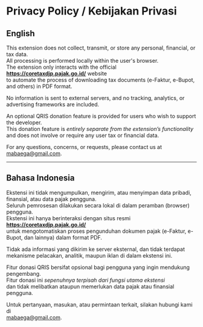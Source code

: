 # Privacy Policy / Kebijakan Privasi

## English
This extension does not collect, transmit, or store any personal, financial, or tax data.  
All processing is performed locally within the user's browser.  
The extension only interacts with the official **https://coretaxdjp.pajak.go.id/** website  
to automate the process of downloading tax documents (e-Faktur, e-Bupot, and others) in PDF format.

No information is sent to external servers, and no tracking, analytics, or advertising frameworks are included.

An optional QRIS donation feature is provided for users who wish to support the developer.  
This donation feature is *entirely separate from the extension’s functionality*  
and does not involve or require any user tax or financial data.

For any questions, concerns, or requests, please contact us at  
[mabaega@gmail.com](mailto:mabaega@gmail.com).

---

## Bahasa Indonesia
Ekstensi ini tidak mengumpulkan, mengirim, atau menyimpan data pribadi, finansial, atau data pajak pengguna.  
Seluruh pemrosesan dilakukan secara lokal di dalam peramban (browser) pengguna.  
Ekstensi ini hanya berinteraksi dengan situs resmi **https://coretaxdjp.pajak.go.id/**  
untuk mengotomatiskan proses pengunduhan dokumen pajak (e-Faktur, e-Bupot, dan lainnya) dalam format PDF.

Tidak ada informasi yang dikirim ke server eksternal, dan tidak terdapat mekanisme pelacakan, analitik, maupun iklan di dalam ekstensi ini.

Fitur donasi QRIS bersifat opsional bagi pengguna yang ingin mendukung pengembang.  
Fitur donasi ini *sepenuhnya terpisah dari fungsi utama ekstensi*  
dan tidak melibatkan ataupun memerlukan data pajak atau finansial pengguna.

Untuk pertanyaan, masukan, atau permintaan terkait, silakan hubungi kami di  
[mabaega@gmail.com](mailto:mabaega@gmail.com).
